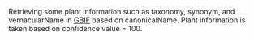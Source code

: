 Retrieving some plant information such as taxonomy, synonym, and vernacularName in [GBIF](https://www.gbif.org) based on canonicalName. Plant information is taken based on confidence value = 100.